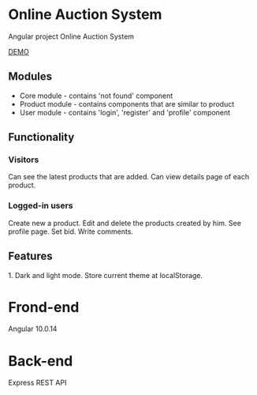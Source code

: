 # Online Auction System
Angular project Online Auction System

[DEMO](http://auction.sharkdev.eu)

<h2>Modules</h2>

- Core module - contains 'not found' component 
- Product module - contains components that are similar to product
- User module - contains 'login', 'register' and 'profile' component 

<h2>Functionality</h2>

<h3>Visitors</h3>
Can see the latest products that are added. Can view details page of each product.

<h3>Logged-in users</h3>
Create new a product.
Edit and delete the products created by him. See profile page. Set bid. Write comments.

<h2>Features</h2>
1. Dark and light mode. Store current theme at localStorage.

# Frond-end
Angular 10.0.14

# Back-end
Express REST API
                                                                                                                        
